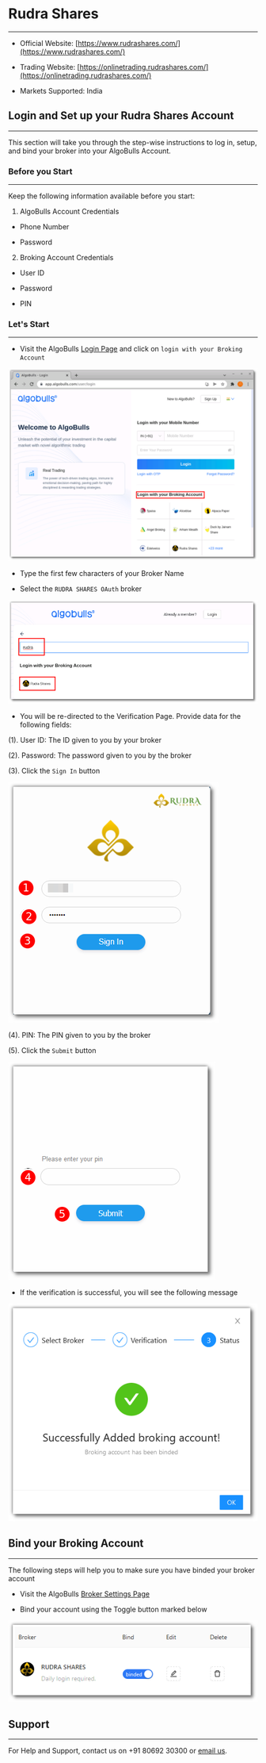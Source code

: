 # Rudra Shares
---
* Official Website: [https://www.rudrashares.com/](https://www.rudrashares.com/)

* Trading Website: [https://onlinetrading.rudrashares.com/](https://onlinetrading.rudrashares.com/)

* Markets Supported: India

## Login and Set up your Rudra Shares Account 
---
This section will take you through the step-wise instructions to log in, setup, and bind your broker into your AlgoBulls Account.

### Before you Start
---
Keep the following information available before you start:

1) AlgoBulls Account Credentials

* Phone Number

* Password

2) Broking Account Credentials

* User ID
      
* Password
      
* PIN

### Let's Start
---
* Visit the AlgoBulls [Login Page](https://app.algobulls.com/user/login) and click on `login with your Broking Account`

[ ![RudraShares](imgs/algo_home.png "Click to Enlarge or Ctrl+Click to open in a new Tab") ](imgs/algo_home.png)

* Type the first few characters of your Broker Name

* Select the `RUDRA SHARES OAuth` broker

[ ![RudraShares](imgs/rudrashares/rudra_login.png "Click to Enlarge or Ctrl+Click to open in a new Tab") ](imgs/rudrashares/rudra_login.png)

* You will be re-directed to the Verification Page. Provide data for the following fields:

(1). User ID: The ID given to you by your broker

(2). Password: The password given to you by the broker

(3). Click the `Sign In` button

[ ![RudraShares](imgs/rudrashares/rudra_2.png "Click to Enlarge or Ctrl+Click to open in a new Tab") ](imgs/rudrashares/rudra_2.png)

(4). PIN: The PIN given to you by the broker

(5). Click the `Submit` button

[ ![RudraShares](imgs/rudrashares/rudra_3.png "Click to Enlarge or Ctrl+Click to open in a new Tab") ](imgs/rudrashares/rudra_3.png)

* If the verification is successful, you will see the following message

[ ![RudraShares](imgs/success_login.png "Click to Enlarge or Ctrl+Click to open in a new Tab") ](imgs/success_login.png)

## Bind your Broking Account
---
The following steps will help you to make sure you have binded your broker account

* Visit the AlgoBulls [Broker Settings Page](https://app.algobulls.com/account/broking)

* Bind your account using the Toggle button marked below

[ ![RudraShares](imgs/rudrashares/rudra_4.png "Click to Enlarge or Ctrl+Click to open in a new Tab") ](imgs/rudrashares/rudra_4.png)

## Support
---
For Help and Support, contact us on +91 80692 30300 or [email us](mailto:support@algobulls.com).
